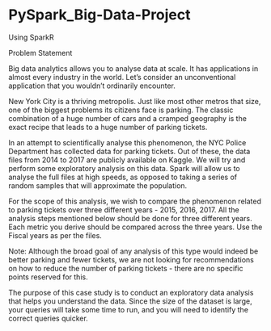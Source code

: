 # PySpark_Big-Data-Project
Using SparkR

Problem Statement

Big data analytics allows you to analyse data at scale. It has applications in almost every industry in the world. Let’s consider an unconventional application that you wouldn’t ordinarily encounter.

New York City is a thriving metropolis. Just like most other metros that size, one of the biggest problems its citizens face is parking. The classic combination of a huge number of cars and a cramped geography is the exact recipe that leads to a huge number of parking tickets.

In an attempt to scientifically analyse this phenomenon, the NYC Police Department has collected data for parking tickets. Out of these, the data files from 2014 to 2017 are publicly available on Kaggle. We will try and perform some exploratory analysis on this data. Spark will allow us to analyse the full files at high speeds, as opposed to taking a series of random samples that will approximate the population.

For the scope of this analysis, we wish to compare the phenomenon related to parking tickets over three different years - 2015, 2016, 2017. All the analysis steps mentioned below should be done for three different years. Each metric you derive should be compared across the three years. Use the Fiscal years as per the files.  

Note: Although the broad goal of any analysis of this type would indeed be better parking and fewer tickets, we are not looking for recommendations on how to reduce the number of parking tickets - there are no specific points reserved for this.

The purpose of this case study is to conduct an exploratory data analysis that helps you understand the data. Since the size of the dataset is large, your queries will take some time to run, and you will need to identify the correct queries quicker. 
 
